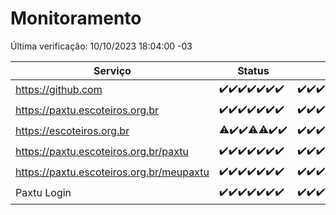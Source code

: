 # Monitoramento

Última verificação: 10/10/2023 18:04:00 -03

|Serviço|Status|Últimas 24h|
|---|---|---|
|https://github.com|<span title="2023-10-03: OK=24">✔️</span><span title="2023-10-04: OK=24">✔️</span><span title="2023-10-05: OK=24">✔️</span><span title="2023-10-06: OK=24">✔️</span><span title="2023-10-07: OK=24">✔️</span><span title="2023-10-08: OK=24">✔️</span><span title="2023-10-09: OK=21">✔️</span>|<span title="09/10/2023 18:04:00 -03 : 200">✔️</span><span title="09/10/2023 19:04:00 -03 : 200">✔️</span><span title="09/10/2023 20:04:00 -03 : 200">✔️</span><span title="09/10/2023 21:28:00 -03 : 200">✔️</span><span title="09/10/2023 22:40:00 -03 : 200">✔️</span><span title="09/10/2023 23:14:00 -03 : 200">✔️</span><span title="10/10/2023 00:06:00 -03 : 200">✔️</span><span title="10/10/2023 01:07:00 -03 : 200">✔️</span><span title="10/10/2023 02:04:00 -03 : 200">✔️</span><span title="10/10/2023 03:08:00 -03 : 200">✔️</span><span title="10/10/2023 04:05:00 -03 : 200">✔️</span><span title="10/10/2023 05:08:00 -03 : 200">✔️</span><span title="10/10/2023 06:06:00 -03 : 200">✔️</span><span title="10/10/2023 07:06:00 -03 : 200">✔️</span><span title="10/10/2023 08:03:00 -03 : 200">✔️</span><span title="10/10/2023 09:11:00 -03 : 200">✔️</span><span title="10/10/2023 10:09:00 -03 : 200">✔️</span><span title="10/10/2023 11:05:00 -03 : 200">✔️</span><span title="10/10/2023 12:06:00 -03 : 200">✔️</span><span title="10/10/2023 13:07:00 -03 : 200">✔️</span><span title="10/10/2023 14:04:00 -03 : 200">✔️</span><span title="10/10/2023 15:08:00 -03 : 200">✔️</span><span title="10/10/2023 16:03:00 -03 : 200">✔️</span><span title="10/10/2023 17:03:00 -03 : 200">✔️</span><span title="10/10/2023 18:04:00 -03 : 200">✔️</span>|
|https://paxtu.escoteiros.org.br|<span title="2023-10-03: OK=24">✔️</span><span title="2023-10-04: OK=24">✔️</span><span title="2023-10-05: OK=24">✔️</span><span title="2023-10-06: OK=24">✔️</span><span title="2023-10-07: OK=24">✔️</span><span title="2023-10-08: OK=24">✔️</span><span title="2023-10-09: OK=21">✔️</span>|<span title="09/10/2023 18:04:00 -03 : 200">✔️</span><span title="09/10/2023 19:04:00 -03 : 200">✔️</span><span title="09/10/2023 20:04:00 -03 : 200">✔️</span><span title="09/10/2023 21:28:00 -03 : 200">✔️</span><span title="09/10/2023 22:40:00 -03 : 200">✔️</span><span title="09/10/2023 23:14:00 -03 : 200">✔️</span><span title="10/10/2023 00:06:00 -03 : 200">✔️</span><span title="10/10/2023 01:07:00 -03 : 200">✔️</span><span title="10/10/2023 02:04:00 -03 : 200">✔️</span><span title="10/10/2023 03:08:00 -03 : 200">✔️</span><span title="10/10/2023 04:05:00 -03 : 200">✔️</span><span title="10/10/2023 05:08:00 -03 : 200">✔️</span><span title="10/10/2023 06:06:00 -03 : 200">✔️</span><span title="10/10/2023 07:06:00 -03 : 200">✔️</span><span title="10/10/2023 08:03:00 -03 : 200">✔️</span><span title="10/10/2023 09:11:00 -03 : 200">✔️</span><span title="10/10/2023 10:09:00 -03 : 200">✔️</span><span title="10/10/2023 11:05:00 -03 : 200">✔️</span><span title="10/10/2023 12:06:00 -03 : 200">✔️</span><span title="10/10/2023 13:07:00 -03 : 200">✔️</span><span title="10/10/2023 14:04:00 -03 : 200">✔️</span><span title="10/10/2023 15:08:00 -03 : 200">✔️</span><span title="10/10/2023 16:03:00 -03 : 200">✔️</span><span title="10/10/2023 17:03:00 -03 : 200">✔️</span><span title="10/10/2023 18:04:00 -03 : 200">✔️</span>|
|https://escoteiros.org.br|<span title="2023-10-03: OK=23, Falhas=1">⚠️</span><span title="2023-10-04: OK=24">✔️</span><span title="2023-10-05: OK=24">✔️</span><span title="2023-10-06: OK=23, Falhas=1">⚠️</span><span title="2023-10-07: OK=23, Falhas=1">⚠️</span><span title="2023-10-08: OK=24">✔️</span><span title="2023-10-09: OK=21">✔️</span>|<span title="09/10/2023 18:04:00 -03 : 200">✔️</span><span title="09/10/2023 19:04:00 -03 : 200">✔️</span><span title="09/10/2023 20:04:00 -03 : 200">✔️</span><span title="09/10/2023 21:28:00 -03 : 200">✔️</span><span title="09/10/2023 22:40:00 -03 : 200">✔️</span><span title="09/10/2023 23:14:00 -03 : 200">✔️</span><span title="10/10/2023 00:06:00 -03 : 200">✔️</span><span title="10/10/2023 01:07:00 -03 : 200">✔️</span><span title="10/10/2023 02:04:00 -03 : 200">✔️</span><span title="10/10/2023 03:08:00 -03 : 200">✔️</span><span title="10/10/2023 04:05:00 -03 : 200">✔️</span><span title="10/10/2023 05:08:00 -03 : 200">✔️</span><span title="10/10/2023 06:06:00 -03 : 200">✔️</span><span title="10/10/2023 07:06:00 -03 : 200">✔️</span><span title="10/10/2023 08:03:00 -03 : 200">✔️</span><span title="10/10/2023 09:11:00 -03 : 200">✔️</span><span title="10/10/2023 10:09:00 -03 : 200">✔️</span><span title="10/10/2023 11:05:00 -03 : 200">✔️</span><span title="10/10/2023 12:06:00 -03 : 200">✔️</span><span title="10/10/2023 13:07:00 -03 : 200">✔️</span><span title="10/10/2023 14:04:00 -03 : 200">✔️</span><span title="10/10/2023 15:08:00 -03 : 200">✔️</span><span title="10/10/2023 16:03:00 -03 : 200">✔️</span><span title="10/10/2023 17:03:00 -03 : 200">✔️</span><span title="10/10/2023 18:04:00 -03 : 200">✔️</span>|
|https://paxtu.escoteiros.org.br/paxtu|<span title="2023-10-03: OK=24">✔️</span><span title="2023-10-04: OK=24">✔️</span><span title="2023-10-05: OK=24">✔️</span><span title="2023-10-06: OK=24">✔️</span><span title="2023-10-07: OK=24">✔️</span><span title="2023-10-08: OK=24">✔️</span><span title="2023-10-09: OK=21">✔️</span>|<span title="09/10/2023 18:04:00 -03 : 200">✔️</span><span title="09/10/2023 19:04:00 -03 : 200">✔️</span><span title="09/10/2023 20:04:00 -03 : 200">✔️</span><span title="09/10/2023 21:28:00 -03 : 200">✔️</span><span title="09/10/2023 22:40:00 -03 : 200">✔️</span><span title="09/10/2023 23:14:00 -03 : 200">✔️</span><span title="10/10/2023 00:06:00 -03 : 200">✔️</span><span title="10/10/2023 01:07:00 -03 : 200">✔️</span><span title="10/10/2023 02:05:00 -03 : 200">✔️</span><span title="10/10/2023 03:08:00 -03 : 200">✔️</span><span title="10/10/2023 04:05:00 -03 : 200">✔️</span><span title="10/10/2023 05:08:00 -03 : 200">✔️</span><span title="10/10/2023 06:06:00 -03 : 200">✔️</span><span title="10/10/2023 07:06:00 -03 : 200">✔️</span><span title="10/10/2023 08:03:00 -03 : 200">✔️</span><span title="10/10/2023 09:11:00 -03 : 200">✔️</span><span title="10/10/2023 10:09:00 -03 : 200">✔️</span><span title="10/10/2023 11:05:00 -03 : 200">✔️</span><span title="10/10/2023 12:06:00 -03 : 200">✔️</span><span title="10/10/2023 13:07:00 -03 : 200">✔️</span><span title="10/10/2023 14:04:00 -03 : 200">✔️</span><span title="10/10/2023 15:08:00 -03 : 200">✔️</span><span title="10/10/2023 16:03:00 -03 : 200">✔️</span><span title="10/10/2023 17:03:00 -03 : 200">✔️</span><span title="10/10/2023 18:04:00 -03 : 200">✔️</span>|
|https://paxtu.escoteiros.org.br/meupaxtu|<span title="2023-10-03: OK=24">✔️</span><span title="2023-10-04: OK=24">✔️</span><span title="2023-10-05: OK=24">✔️</span><span title="2023-10-06: OK=24">✔️</span><span title="2023-10-07: OK=24">✔️</span><span title="2023-10-08: OK=24">✔️</span><span title="2023-10-09: OK=21">✔️</span>|<span title="09/10/2023 18:04:00 -03 : 200">✔️</span><span title="09/10/2023 19:04:00 -03 : 200">✔️</span><span title="09/10/2023 20:04:00 -03 : 200">✔️</span><span title="09/10/2023 21:28:00 -03 : 200">✔️</span><span title="09/10/2023 22:40:00 -03 : 200">✔️</span><span title="09/10/2023 23:14:00 -03 : 200">✔️</span><span title="10/10/2023 00:06:00 -03 : 200">✔️</span><span title="10/10/2023 01:07:00 -03 : 200">✔️</span><span title="10/10/2023 02:05:00 -03 : 200">✔️</span><span title="10/10/2023 03:08:00 -03 : 200">✔️</span><span title="10/10/2023 04:05:00 -03 : 200">✔️</span><span title="10/10/2023 05:08:00 -03 : 200">✔️</span><span title="10/10/2023 06:06:00 -03 : 200">✔️</span><span title="10/10/2023 07:06:00 -03 : 200">✔️</span><span title="10/10/2023 08:03:00 -03 : 200">✔️</span><span title="10/10/2023 09:11:00 -03 : 200">✔️</span><span title="10/10/2023 10:09:00 -03 : 200">✔️</span><span title="10/10/2023 11:05:00 -03 : 200">✔️</span><span title="10/10/2023 12:06:00 -03 : 200">✔️</span><span title="10/10/2023 13:07:00 -03 : 200">✔️</span><span title="10/10/2023 14:04:00 -03 : 200">✔️</span><span title="10/10/2023 15:08:00 -03 : 200">✔️</span><span title="10/10/2023 16:03:00 -03 : 200">✔️</span><span title="10/10/2023 17:03:00 -03 : 200">✔️</span><span title="10/10/2023 18:04:00 -03 : 200">✔️</span>|
|Paxtu Login|<span title="2023-10-03: OK=24">✔️</span><span title="2023-10-04: OK=24">✔️</span><span title="2023-10-05: OK=24">✔️</span><span title="2023-10-06: OK=24">✔️</span><span title="2023-10-07: OK=24">✔️</span><span title="2023-10-08: OK=24">✔️</span><span title="2023-10-09: OK=21">✔️</span>|<span title="09/10/2023 18:04:00 -03 : 200">✔️</span><span title="09/10/2023 19:04:00 -03 : 200">✔️</span><span title="09/10/2023 20:04:00 -03 : 200">✔️</span><span title="09/10/2023 21:29:00 -03 : 200">✔️</span><span title="09/10/2023 22:40:00 -03 : 200">✔️</span><span title="09/10/2023 23:14:00 -03 : 200">✔️</span><span title="10/10/2023 00:06:00 -03 : 200">✔️</span><span title="10/10/2023 01:07:00 -03 : 200">✔️</span><span title="10/10/2023 02:05:00 -03 : 200">✔️</span><span title="10/10/2023 03:08:00 -03 : 200">✔️</span><span title="10/10/2023 04:05:00 -03 : 200">✔️</span><span title="10/10/2023 05:08:00 -03 : 200">✔️</span><span title="10/10/2023 06:06:00 -03 : 200">✔️</span><span title="10/10/2023 07:06:00 -03 : 200">✔️</span><span title="10/10/2023 08:03:00 -03 : 200">✔️</span><span title="10/10/2023 09:11:00 -03 : 200">✔️</span><span title="10/10/2023 10:09:00 -03 : 200">✔️</span><span title="10/10/2023 11:05:00 -03 : 200">✔️</span><span title="10/10/2023 12:06:00 -03 : 200">✔️</span><span title="10/10/2023 13:07:00 -03 : 200">✔️</span><span title="10/10/2023 14:04:00 -03 : 200">✔️</span><span title="10/10/2023 15:08:00 -03 : 200">✔️</span><span title="10/10/2023 16:03:00 -03 : 200">✔️</span><span title="10/10/2023 17:03:00 -03 : 200">✔️</span><span title="10/10/2023 18:04:00 -03 : 200">✔️</span>|
